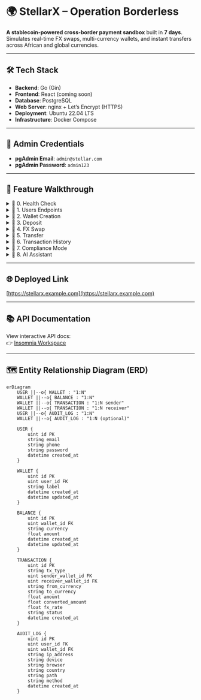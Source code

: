 # 🌍 StellarX – Operation Borderless

**A stablecoin-powered cross-border payment sandbox** built in **7 days**.  
Simulates real-time FX swaps, multi-currency wallets, and instant transfers across African and global currencies.

>

---

## 🛠️ Tech Stack

- **Backend**: Go (Gin)
- **Frontend**: React (coming soon)
- **Database**: PostgreSQL
- **Web Server**: nginx + Let’s Encrypt (HTTPS)
- **Deployment**: Ubuntu 22.04 LTS
- **Infrastructure**: Docker Compose

---

## 🔐 Admin Credentials

- **pgAdmin Email**: `admin@stellar.com`
- **pgAdmin Password**: `admin123`

---

## 🧭 Feature Walkthrough

<details>
<summary>📁 0. Health Check</summary>

<details>
<summary>✅ GET /ping</summary>

#### Request

```http
GET /ping
```

#### Response

```json
{
  "message": "pong"
}
```

✅ Confirms API is live and responsive

</details>

</details>

<details>
<summary>📁 1. Users Endpoints</summary>

<details>
<summary>✅ POST /api/v1/users</summary>

#### Request

```http
POST /api/v1/users
Content-Type: application/json
```

```json
{
  "email": "awwalEUR@gmail.com",
  "phone": "+237670045009"
}
```

#### Response

```json
{
  "message": "User created successfully",
  "userId": 12,
  "email": "awwalEUR@gmail.com",
  "phone": "+237670045009"
}
```

✅ User created for wallet association

</details>

<details>
<summary>✅ GET /api/v1/users/:userId</summary>

#### Request

```http
GET /api/v1/users/12
```

#### Response

```json
{
  "user": {
    "id": 12,
    "email": "awwalEUR@gmail.com",
    "phone": "+237670045009",
    "created_at": "2025-08-28T10:00:00Z"
  }
}
```

✅ User details retrieved

</details>

<details>
<summary>✅ GET /api/v1/users/email/:email</summary>

#### Request

```http
GET /api/v1/users/email/awwalEUR@gmail.com
```

#### Response

```json
{
  "user": {
    "id": 12,
    "email": "awwalEUR@gmail.com",
    "phone": "+237670045009"
  }
}
```

✅ User retrieved by email

</details>

</details>

<details>
<summary>📁 2. Wallet Creation</summary>

<details>
<summary>✅ POST /api/v1/wallet</summary>

#### Request

```http
POST /api/v1/wallet
Content-Type: application/json
```

```json
{
  "email": "awwalEUR@gmail.com",
  "label": "Nigeria Wallet"
}
```

#### Response

```json
{
  "message": "Wallet created successfully",
  "userId": 13,
  "email": "awwalEUR@gmail.com"
}
```

✅ Wallet initialized with zero balances for `cNGN`, `cXAF`, `USDx`, `EURx`

</details>

<details>
<summary>✅ GET /api/v1/wallet/:userId</summary>

#### Request

```http
GET /api/v1/wallet/13
```

#### Response

```json
{
  "wallet": {
    "id": 13,
    "user_id": 13,
    "label": "Nigeria Wallet",
    "balances": [
      { "currency": "cNGN", "amount": 10000 },
      { "currency": "USDx", "amount": 6.67 }
    ]
  }
}
```

✅ Confirms wallet and balances

</details>

</details>

<details>
<summary>📁 3. Deposit</summary>

<details>
<summary>✅ POST /api/v1/deposit</summary>

#### Request

```http
POST /api/v1/deposit
Content-Type: application/json
```

```json
{
  "user_id": 14,
  "currency": "cNGN",
  "amount": 10000
}
```

#### Response

```json
{
  "message": "Deposit successful",
  "currency": "cNGN",
  "amount": 10000
}
```

✅ Balance updated instantly

</details>

</details>

<details>
<summary>📁 4. FX Swap</summary>

<details>
<summary>✅ POST /api/v1/swap</summary>

#### Request

```http
POST /api/v1/swap
Content-Type: application/json
```

```json
{
  "walletId": 7,
  "fromCurrency": "cNGN",
  "toCurrency": "USDx",
  "amount": 5000
}
```

#### Response

```json
{
  "message": "Swap successful",
  "transaction": {
    "tx_type": "swap",
    "from_currency": "cNGN",
    "to_currency": "USDx",
    "amount": 5000,
    "converted_amount": 3.33,
    "fx_rate": 0.000666,
    "status": "completed"
  }
}
```

✅ Used live FX rate from `api.frankfurter.dev`

</details>

</details>

<details>
<summary>📁 5. Transfer</summary>

<details>
<summary>✅ POST /api/v1/transfer</summary>

#### Request

```http
POST /api/v1/transfer
Content-Type: application/json
```

```json
{
  "sender_wallet_id": 7,
  "receiver_wallet_id": 8,
  "from_currency": "USDx",
  "to_currency": "cNGN",
  "amount": 100000
}
```

#### Response

```json
{
  "message": "Transfer successful",
  "transaction": {
    "tx_type": "transfer",
    "sender_wallet_id": 7,
    "receiver_wallet_id": 8,
    "from_currency": "USDx",
    "to_currency": "cNGN",
    "amount": 100000,
    "converted_amount": 150000000,
    "fx_rate": 1500,
    "status": "completed"
  }
}
```

✅ Auto-converted using FX rate; atomic transaction

</details>

</details>

<details>
<summary>📁 6. Transaction History</summary>

<details>
<summary>✅ GET /api/v1/transaction/:userId</summary>

#### Request

```http
GET /api/v1/transaction/14
```

#### Response

```json
{
  "userId": 14,
  "transactions": [
    {
      "tx_type": "deposit",
      "from_currency": "cNGN",
      "amount": 10000,
      "created_at": "2025-08-28T10:00:00Z"
    },
    {
      "tx_type": "swap",
      "from_currency": "cNGN",
      "to_currency": "USDx",
      "amount": 5000,
      "fx_rate": 0.000666,
      "created_at": "2025-08-28T10:05:00Z"
    }
  ]
}
```

✅ Chronological order; includes FX rates

</details>

</details>

<details>
<summary>📁 7. Compliance Mode</summary>

<details>
<summary>✅ GET /api/v1/audit/:userId (Coming Soon)</summary>

> ✅ Audit logging middleware is implemented and ready to capture:
>
> - IP Address
> - Device
> - Browser
> - Country
>
> Will be activated in production deployment.

</details>

</details>

<details>
<summary>📁 8. AI Assistant</summary>

<details>
<summary>✅ GET /api/v1/ask?q=what is the latest most stable coin</summary>

#### Request

```http
GET /api/v1/ask?q=what+is+the+latest+most+stable+coin
```

#### Response

```json
{
  "query": "what is the latest most stable coin",
  "answer": "Among the stablecoins in this system (cNGN, cXAF, USDx, EURx), USDx is typically the most stable as it's pegged 1:1 to the US Dollar."
}
```

✅ Powered by OpenAI, grounded in real FX data

</details>

</details>

---

## 🌐 Deployed Link

[https://stellarx.example.com](https://stellarx.example.com)

---

## 📚 API Documentation

View interactive API docs:  
👉 [Insomnia Workspace](https://insomnia.rest/docs/your-link)

---

## 🗺️ Entity Relationship Diagram (ERD)

```mermaid
erDiagram
    USER ||--o{ WALLET : "1:N"
    WALLET ||--o{ BALANCE : "1:N"
    WALLET ||--o{ TRANSACTION : "1:N sender"
    WALLET ||--o{ TRANSACTION : "1:N receiver"
    USER ||--o{ AUDIT_LOG : "1:N"
    WALLET ||--o{ AUDIT_LOG : "1:N (optional)"

    USER {
        uint id PK
        string email
        string phone
        string password
        datetime created_at
    }

    WALLET {
        uint id PK
        uint user_id FK
        string label
        datetime created_at
        datetime updated_at
    }

    BALANCE {
        uint id PK
        uint wallet_id FK
        string currency
        float amount
        datetime created_at
        datetime updated_at
    }

    TRANSACTION {
        uint id PK
        string tx_type
        uint sender_wallet_id FK
        uint receiver_wallet_id FK
        string from_currency
        string to_currency
        float amount
        float converted_amount
        float fx_rate
        string status
        datetime created_at
    }

    AUDIT_LOG {
        uint id PK
        uint user_id FK
        uint wallet_id FK
        string ip_address
        string device
        string browser
        string country
        string path
        string method
        datetime created_at
    }
```
